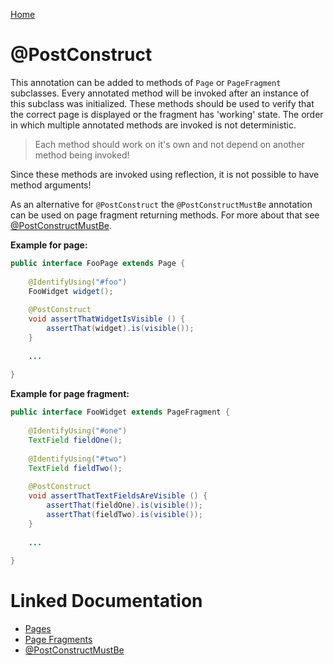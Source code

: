 [Home](../README.md)

# @PostConstruct
This annotation can be added to methods of `Page` or `PageFragment` subclasses.
Every annotated method will be invoked after an instance of this subclass was initialized.
These methods should be used to verify that the correct page is displayed or the fragment has 'working' state.
The order in which multiple annotated methods are invoked is not deterministic.

> Each method should work on it's own and not depend on another method being invoked!

Since these methods are invoked using reflection, it is not possible to have method arguments!

As an alternative for `@PostConstruct` the `@PostConstructMustBe` annotation can be used on page fragment returning methods.
For more about that see [@PostConstructMustBe](annotation-post-construct-must-be.md).

**Example for page:**
```java
public interface FooPage extends Page {
 
    @IdentifyUsing("#foo")
    FooWidget widget();
 
    @PostConstruct
    void assertThatWidgetIsVisible () {
        assertThat(widget).is(visible());
    }
 
    ...
 
}
```

**Example for page fragment:**
```java
public interface FooWidget extends PageFragment {
 
    @IdentifyUsing("#one")
    TextField fieldOne();
    
    @IdentifyUsing("#two")
    TextField fieldTwo();
 
    @PostConstruct
    void assertThatTextFieldsAreVisible () {
        assertThat(fieldOne).is(visible());
        assertThat(fieldTwo).is(visible());
    }
 
    ...
 
}
```

# Linked Documentation

- [Pages](page.md)
- [Page Fragments](page-fragment.md)
- [@PostConstructMustBe](annotation-post-construct-must-be.md)
